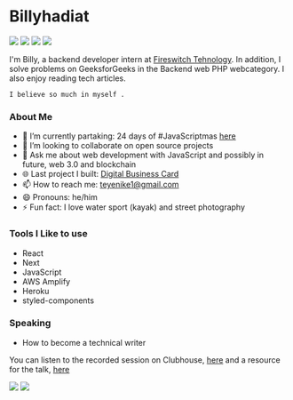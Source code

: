 <h1 align="left">Billyhadiat</h1>

[<img src="https://img.shields.io/badge/Portfolio-000000?style=flat" />](https://terieyenike.github.io/v2/) [<img src="https://img.shields.io/badge/LinkedIn-0077B5?style=flat&logo=linkedin&logoColor=white" />](https://www.linkedin.com/in/terieyenike/) [<img src="https://img.shields.io/badge/Dev-090909?style=flat&logo=dev.to&logoColor=white" />](https://dev.to/terieyenike) [<img src="https://img.shields.io/badge/Twitter-1DA1F2?style=flat&logo=twitter&logoColor=white" />](https://twitter.com/terieyenike)


I'm Billy, a  backend developer intern  at [Fireswitch Tehnology](https://fireswitch.tech/). In addition, I solve problems on GeeksforGeeks in the Backend  web PHP webcategory. I also enjoy reading tech articles.

```
I believe so much in myself .
```


<h3 align="left">About Me</h3>  

<!-- - 🔭 I’m currently working on  -->
- 🌱 I’m currently partaking: 24 days of #JavaScriptmas [here](https://scrimba.com/learn/javascriptmas2021)
- 👯 I’m looking to collaborate on open source projects
- 💬 Ask me about web development with JavaScript and possibly in future, web 3.0 and blockchain
- 🌐 Last project I built: [Digital Business Card](https://5osh7.csb.app/)
- 📫 How to reach me: <teyenike1@gmail.com>
- 😄 Pronouns: he/him
- ⚡ Fun fact: I love water sport (kayak) and street photography

### Tools I Like to use

- React
- Next
- JavaScript
- AWS Amplify
- Heroku
- styled-components

### Speaking
- How to become a technical writer

You can listen to the recorded session on Clubhouse, [here](https://www.clubhouse.com/room/MRDwbLX5) and a resource for the talk, [here](https://www.figma.com/file/prtuOAoH6aLIeSbAt56Pea/Technical-writing?node-id=0%3A1)



<p align="left">
  <img src="https://github-readme-stats.vercel.app/api?username=Billyjeem123&show_icons=true&theme=tokyonight" />
  <img src="https://github-readme-stats.vercel.app/api/top-langs?username=terieyenike&show_icons=true&hide_border=false&&count_private=true&include_all_commits=true&theme=tokyonight" />
</p>


<!--
**Terieyenike/terieyenike** is a ✨ _special_ ✨ repository because its `README.md` (this file) appears on your GitHub profile.

Here are some ideas to get you started:

- 🔭 I’m currently working on ...
- 🌱 I’m currently learning ...
- 👯 I’m looking to collaborate on ...
- 🤔 I’m looking for help with ...
- 💬 Ask me about ...
- 📫 How to reach me: ...
- 😄 Pronouns: ...
- ⚡ Fun fact: ...
-->

<!--   <img width="48%" src="https://github-readme-streak-stats.herokuapp.com/?user=terieyenike&theme=tokyonight" /> -->
